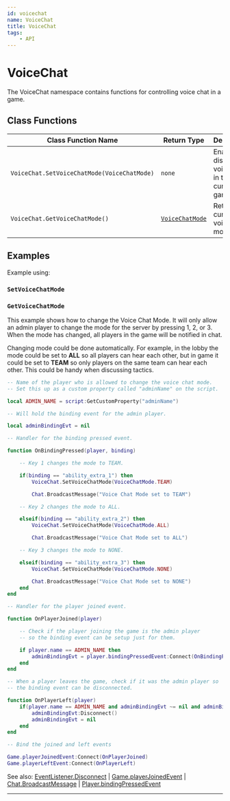 ```yaml
---
id: voicechat
name: VoiceChat
title: VoiceChat
tags:
    - API
---
```


# VoiceChat

The VoiceChat namespace contains functions for controlling voice chat in a game.

## Class Functions

| Class Function Name | Return Type | Description | Tags |
| -------------- | ----------- | ----------- | ---- |
| `VoiceChat.SetVoiceChatMode(VoiceChatMode)` | `none` | Enables or disables voice chat in the current game. | Server-Only |
| `VoiceChat.GetVoiceChatMode()` | [`VoiceChatMode`](enums.md#voicechatmode) | Returns the current voice chat mode. | None |

## Examples

Example using:

### `SetVoiceChatMode`

### `GetVoiceChatMode`

This example shows how to change the Voice Chat Mode. It will only allow an admin player to change the mode for the server by pressing 1, 2, or 3. When the mode has changed, all players in the game will be notified in chat.

Changing mode could be done automatically. For example, in the lobby the mode could be set to **ALL** so all players can hear each other, but in game it could be set to **TEAM** so only players on the same team can hear each other. This could be handy when discussing tactics.

```lua
-- Name of the player who is allowed to change the voice chat mode.
-- Set this up as a custom property called "adminName" on the script.

local ADMIN_NAME = script:GetCustomProperty("adminName")

-- Will hold the binding event for the admin player.

local adminBindingEvt = nil

-- Handler for the binding pressed event.

function OnBindingPressed(player, binding)

    -- Key 1 changes the mode to TEAM.

    if(binding == "ability_extra_1") then
        VoiceChat.SetVoiceChatMode(VoiceChatMode.TEAM)

        Chat.BroadcastMessage("Voice Chat Mode set to TEAM")

    -- Key 2 changes the mode to ALL.

    elseif(binding == "ability_extra_2") then
        VoiceChat.SetVoiceChatMode(VoiceChatMode.ALL)

        Chat.BroadcastMessage("Voice Chat Mode set to ALL")

    -- Key 3 changes the mode to NONE.

    elseif(binding == "ability_extra_3") then
        VoiceChat.SetVoiceChatMode(VoiceChatMode.NONE)

        Chat.BroadcastMessage("Voice Chat Mode set to NONE")
    end
end

-- Handler for the player joined event.

function OnPlayerJoined(player)

    -- Check if the player joining the game is the admin player
    -- so the binding event can be setup just for them.

    if player.name == ADMIN_NAME then
        adminBindingEvt = player.bindingPressedEvent:Connect(OnBindingPressed)
    end
end

-- When a player leaves the game, check if it was the admin player so
-- the binding event can be disconnected.

function OnPlayerLeft(player)
    if(player.name == ADMIN_NAME and adminBindingEvt ~= nil and adminBindingEvt.isConnected) then
        adminBindingEvt:Disconnect()
        adminBindingEvt = nil
    end
end

-- Bind the joined and left events

Game.playerJoinedEvent:Connect(OnPlayerJoined)
Game.playerLeftEvent:Connect(OnPlayerLeft)
```

See also: [EventListener.Disconnect](eventlistener.md) | [Game.playerJoinedEvent](game.md) | [Chat.BroadcastMessage](chat.md) | [Player.bindingPressedEvent](player.md)

---
